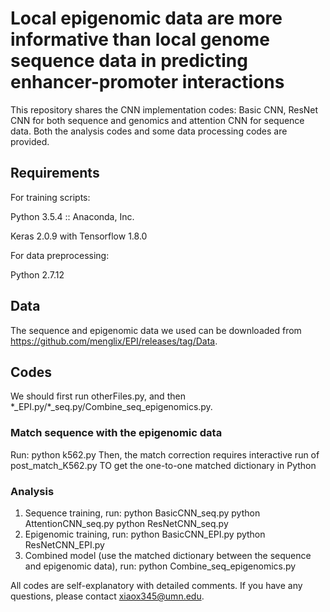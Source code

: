 # Local epigenomic data are more informative than local genome sequence data in predicting enhancer-promoter interactions
This repository shares the CNN implementation codes: Basic CNN, ResNet CNN for both sequence and genomics and attention CNN for sequence data. Both the analysis codes and some data processing codes are provided.

## Requirements
For training scripts:

Python 3.5.4 :: Anaconda, Inc.

Keras 2.0.9 with Tensorflow 1.8.0

For data preprocessing:

Python 2.7.12

## Data
The sequence and epigenomic data we used can be downloaded from https://github.com/menglix/EPI/releases/tag/Data.
## Codes
We should first run otherFiles.py, and then \*_EPI.py/\*_seq.py/Combine_seq_epigenomics.py.
### Match sequence with the epigenomic data
Run: 
    python k562.py 
Then, the match correction requires interactive run of post_match_K562.py TO get the one-to-one matched dictionary in Python
### Analysis
1. Sequence training, run:
    python BasicCNN_seq.py
    python AttentionCNN_seq.py
    python ResNetCNN_seq.py
2. Epigenomic training, run:
    python BasicCNN_EPI.py
    python ResNetCNN_EPI.py
3. Combined model (use the matched dictionary between the sequence and epigenomic data), run: 
    python Combine_seq_epigenomics.py 

All codes are self-explanatory with detailed comments. If you have any questions, please contact xiaox345@umn.edu.

